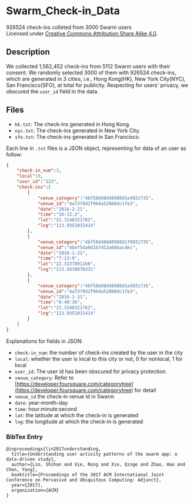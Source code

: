 # Swarm_Check-in_Data

926524 check-ins colleted from 3000 Swarm users  
Licensed under [Creative Commons Attribution Share Alike 4.0](http://choosealicense.com/licenses/cc-by-sa-4.0/).

## Description

We collected 1,562,452 check-ins from 5112 Swarm users with their consent.
We randomly selected 3000 of them with 926524 check-ins, which are generated in 3 cities, i.e., Hong Kong(HK), New York City(NYC), San Francisco(SFO), at total for publicity.
Respecting for users' privacy, we obscured the `user_id` field in the data.

## Files

- `hk.txt`: The check-ins generated in Hong Kong.
- `nyc.txt`: The check-ins generated in New York City.
- `sfo.txt`: The check-ins generated in San Francisco.

Each line in `.txt` files is a JSON object, representing for data of an user as follow:
```json
{
    "check-in_num":3,
    "local":0,
    "user_id":"123",
    "check-ins":[
        {
            "venue_category":"4bf58dd8d48988d1ed931735", 
            "venue_id":"4a7379d2f964a52088dc1fe3",
            "date":"2016-2-21",
            "time":"16:12:2",
            "lat":"22.3148321762",
            "lng":"113.9351031414"
        },
        {
            "venue_category":"4bf58dd8d48988d1f0931735",
            "venue_id":"4bef5da0d1b7d13a60bacdec",
            "date":"2016-1-31",
            "time":"7:13:9",
            "lat":"22.3137891166",
            "lng":"113.9338078331"
        },
        {
            "venue_category":"4bf58dd8d48988d1ed931735",
            "venue_id":"4a7379d2f964a52088dc1fe3",
            "date":"2016-1-31",
            "time":"6:40:36",
            "lat":"22.3148321762",
            "lng":"113.9351031414"
        }
    ]
}
```

Explanations for fields in JSON:

- `check-in_num`: the number of check-ins created by the user in the city
- `local`: whether the user is local to this city or not, 0 for nonlocal, 1 for local
- `user_id`: The user id has been obscured for privacy protection.
- `venue_category`: Refer to [https://developer.foursquare.com/categorytree](https://developer.foursquare.com/categorytree) for detail
- `venue_id` the check-in venue id in Swarm
- `date`: year-month-day
- `time`: hour:minute:second
- `lat`: the latitude at which the check-in is generated
- `lng`: the longitude at which the check-in is generated

### BibTex Entry
```
@inproceedings{lin2017understanding,
  title={Understanding user activity patterns of the swarm app: a data-driven study},
  author={Lin, Shihan and Xie, Rong and Xie, Qinge and Zhao, Hao and Chen, Yang},
  booktitle={Proceedings of the 2017 ACM International Joint Conference on Pervasive and Ubiquitous Computing: Adjunct},
  year={2017},
  organization={ACM}
}
```
